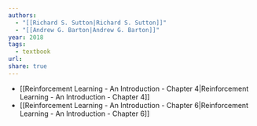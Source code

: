 ```yaml
---
authors:
  - "[[Richard S. Sutton|Richard S. Sutton]]"
  - "[[Andrew G. Barton|Andrew G. Barton]]"
year: 2018
tags:
  - textbook
url: 
share: true
---
```


- [[Reinforcement Learning - An Introduction - Chapter 4|Reinforcement Learning - An Introduction - Chapter 4]]
- [[Reinforcement Learning - An Introduction - Chapter 6|Reinforcement Learning - An Introduction - Chapter 6]]

